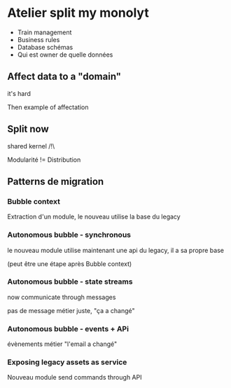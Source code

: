# Atelier split my monolyt

- Train management
- Business rules
- Database schémas
- Qui est owner de quelle données

## Affect data to a "domain"

it's hard

Then example of affectation

## Split now

shared kernel /!\

Modularité != Distribution

## Patterns de migration

### Bubble context

Extraction d'un module, le nouveau utilise la base du legacy

### Autonomous bubble - synchronous

le nouveau module utilise maintenant une api du legacy, il a sa propre base

(peut être une étape après Bubble context)

### Autonomous bubble - state streams

now communicate through messages

pas de message métier juste, "ça a changé"

### Autonomous bubble - events + APi

évènements métier "l'email a changé"

### Exposing legacy assets as service

Nouveau module send commands through API





